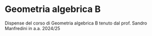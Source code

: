 # Geometria algebrica B
Dispense del corso di Geometria algebrica B tenuto dal prof. Sandro Manfredini in a.a. 2024/25

